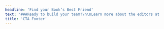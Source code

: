 ```yaml
---
headline: 'Find your Book’s Best Friend'
text: "###Ready to build your team?\n\nLearn more about the editors at Book Light Editorial.\n\n#### Carly Hayward, Laura Dennison, and Michael Tizzano\n\n[![Carly Hayward]({{ url('theme://images/profile/Book_Light_Editorial_Carly_Hayward_small.jpg') }}){.cta-profile-img}](/team#carly)\n[![Laura Dennison]({{ url('theme://images/profile/Book_Light_Editorial_Laura_Dennison_small.jpg') }}){.cta-profile-img}](/team#laura)\n[![Jessica Nelson]({{ url('theme://images/profile/Book_Light_Editoria_Jessica_Nelson_small.jpg') }}){.cta-profile-img}](/team#michael)\n\n[Our Team](/team){.button}"
title: 'CTA Footer'
---
```


